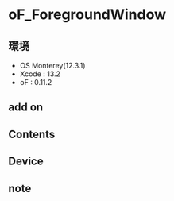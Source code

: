 # oF_ForegroundWindow #

## 環境 ##
*	OS Monterey(12.3.1)
*	Xcode : 13.2
*	oF : 0.11.2

## add on ##


## Contents ##

## Device ##


## note ##







